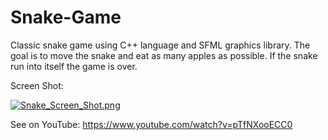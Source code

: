 # Snake-Game

Classic snake game using C++ language and SFML graphics library. The goal is to move the snake and eat as many apples as possible. If the snake run into itself the game is over. 

Screen Shot:

[![Snake_Screen_Shot.png](https://s26.postimg.org/np5wufm6h/Snake_Screen_Shot.png)](https://postimg.org/image/59lfx181x/)

See on YouTube: https://www.youtube.com/watch?v=pTfNXooECC0
